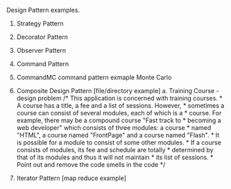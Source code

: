 Design Pattern examples.

1. Strategy Pattern
2. Decorator Pattern
3. Observer Pattern
4. Command Pattern
5. CommandMC command pattern exmaple Monte Carlo
6. Composite Design Pattern [file/directory example]
    a. Training Course - design problem
        /* This application is concerned with training courses.
         * A course has a title, a fee and a list of sessions. However,
         * sometimes a course can consist of several modules, each of which is a
         * course. For example, there may be a compound course "Fast track to
         * becoming a web developer" which consists of three modules: a course
         * named "HTML", a course named "FrontPage" and a course named "Flash".
         * It is possible for a module to consist of some other modules.
         * If a course consists of modules, its fee and schedule are totally
         * determined by that of its modules and thus it will not maintain
         * its list of sessions.
         * Point out and remove the code smells in the code */

7. Iterator Pattern [map reduce example]

